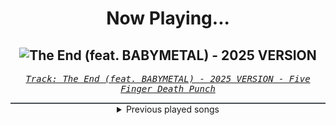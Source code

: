 <div align="center"> 
<h1>Now Playing...</h1>

![The End (feat. BABYMETAL) - 2025 VERSION](https://i.scdn.co/image/ab67616d00001e023645971546e807089d145147)
--
_<samp><a href="https://open.spotify.com/track/7yvUwUbPeQBtf3313SNw85">Track: The End (feat. BABYMETAL) - 2025 VERSION - Five Finger Death Punch</a></samp>_

<div style="border: 1px #4B5054 solid"></div>
<details>
  <summary>
    Previous played songs
  </summary>
  <table>
    <thead>
      <tr>
        <th>
          Artist
        </th>
        <th>
          Song
        </th>
        <th>
          Link
        </th>
      </tr>
    </thead>
    <tbody>
      <tr><td>Five Finger Death Punch</td><td>The End (feat. BABYMETAL) - 2025 VERSION</td><td><a href="https://open.spotify.com/track/7yvUwUbPeQBtf3313SNw85">https://open.spotify.com/track/7yvUwUbPeQBtf3313SNw85</a></td></tr><tr><td>The Pretty Wild</td><td>living ded</td><td><a href="https://open.spotify.com/track/4zNJ7T2AZQm8uovnKEcBaI">https://open.spotify.com/track/4zNJ7T2AZQm8uovnKEcBaI</a></td></tr><tr><td>Butcher Babies</td><td>Sincerity (You Fooled Me Twice)</td><td><a href="https://open.spotify.com/track/3EOp2lHat1bw3qUsHY4FqM">https://open.spotify.com/track/3EOp2lHat1bw3qUsHY4FqM</a></td></tr><tr><td>We Came As Romans</td><td>knowing pain</td><td><a href="https://open.spotify.com/track/2mxomIhUsKpruIKYaCHRTP">https://open.spotify.com/track/2mxomIhUsKpruIKYaCHRTP</a></td></tr><tr><td>Villain of the Story</td><td>Blow Me Away</td><td><a href="https://open.spotify.com/track/7GG4DnfQp28YchU4hjRPR5">https://open.spotify.com/track/7GG4DnfQp28YchU4hjRPR5</a></td></tr><tr><td>I Prevail</td><td>Annihilate Me</td><td><a href="https://open.spotify.com/track/3BPjT187xwVyDZTaudcXMk">https://open.spotify.com/track/3BPjT187xwVyDZTaudcXMk</a></td></tr><tr><td>Windwaker</td><td>Victory Lap</td><td><a href="https://open.spotify.com/track/7i8xoHA8DioajUvwL4tysa">https://open.spotify.com/track/7i8xoHA8DioajUvwL4tysa</a></td></tr><tr><td>Chaosbay</td><td>ENEMY</td><td><a href="https://open.spotify.com/track/5P0kf8MWosBmZDZtWJkXiN">https://open.spotify.com/track/5P0kf8MWosBmZDZtWJkXiN</a></td></tr><tr><td>The Devil Wears Prada</td><td>So Low</td><td><a href="https://open.spotify.com/track/1IiIU0r2LShFKOP609LVpI">https://open.spotify.com/track/1IiIU0r2LShFKOP609LVpI</a></td></tr><tr><td>Rain Paris</td><td>Your Idol</td><td><a href="https://open.spotify.com/track/35P2VDa9Sm8eN9M9xaze6d">https://open.spotify.com/track/35P2VDa9Sm8eN9M9xaze6d</a></td></tr><tr><td>blessthefall</td><td>Somebody Else - feat. Caskets</td><td><a href="https://open.spotify.com/track/0FFUlzTh951K74vccCeUai">https://open.spotify.com/track/0FFUlzTh951K74vccCeUai</a></td></tr><tr><td>What Lies Below</td><td>Void Alone</td><td><a href="https://open.spotify.com/track/2l65hRPdbffpHAGg4YYhQr">https://open.spotify.com/track/2l65hRPdbffpHAGg4YYhQr</a></td></tr><tr><td>Daedric</td><td>Undone</td><td><a href="https://open.spotify.com/track/35zMYP7fdVezmWbCb9SBAB">https://open.spotify.com/track/35zMYP7fdVezmWbCb9SBAB</a></td></tr><tr><td>Daedric</td><td>Sand Tiger</td><td><a href="https://open.spotify.com/track/6MQEWs1KhRVCMbsXmg6MI6">https://open.spotify.com/track/6MQEWs1KhRVCMbsXmg6MI6</a></td></tr><tr><td>SFINX</td><td>Golden</td><td><a href="https://open.spotify.com/track/5chf2lCHipCVX9n1U8ylVd">https://open.spotify.com/track/5chf2lCHipCVX9n1U8ylVd</a></td></tr><tr><td>RinRin</td><td>SMOKEBOMB</td><td><a href="https://open.spotify.com/track/6t1Ss2SfHfxFzXZl9LT8fI">https://open.spotify.com/track/6t1Ss2SfHfxFzXZl9LT8fI</a></td></tr><tr><td>Silos</td><td>iF_i_FaLL</td><td><a href="https://open.spotify.com/track/12O1jHrTRLaQE2fWeZatIz">https://open.spotify.com/track/12O1jHrTRLaQE2fWeZatIz</a></td></tr><tr><td>Sān-Z</td><td>机油</td><td><a href="https://open.spotify.com/track/5d8nZgParoxKD54UMbiXwL">https://open.spotify.com/track/5d8nZgParoxKD54UMbiXwL</a></td></tr><tr><td>HOYO-MiX</td><td>King Father of All</td><td><a href="https://open.spotify.com/track/16S2nBNkbAJILUx7XBfXP1">https://open.spotify.com/track/16S2nBNkbAJILUx7XBfXP1</a></td></tr><tr><td>HOYO-MiX</td><td>To All Things Strifeful</td><td><a href="https://open.spotify.com/track/0V0BUwBtJKQGUVUCe6Me3G">https://open.spotify.com/track/0V0BUwBtJKQGUVUCe6Me3G</a></td></tr>
    </tbody>
  </table>
</details>

</div>
